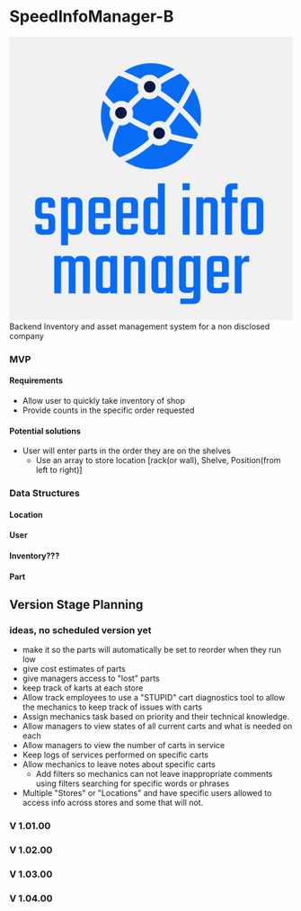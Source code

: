 # SpeedInfoManager-B

![logo](./logo.svg)
Backend Inventory and asset management system for a non disclosed company

### MVP

#### Requirements

- Allow user to quickly take inventory of shop
- Provide counts in the specific order requested

#### Potential solutions

- User will enter parts in the order they are on the shelves
  - Use an array to store location [rack(or wall), Shelve, Position(from left to right)]

### Data Structures

#### Location

#### User

#### Inventory???

#### Part

## Version Stage Planning

### ideas, no scheduled version yet

- make it so the parts will automatically be set to reorder when they run low
- give cost estimates of parts
- give managers access to "lost" parts
- keep track of karts at each store
- Allow track employees to use a "STUPID" cart diagnostics tool to allow the mechanics to keep track of issues with carts
- Assign mechanics task based on priority and their technical knowledge.
- Allow managers to view states of all current carts and what is needed on each
- Allow managers to view the number of carts in service
- Keep logs of services performed on specific carts
- Allow mechanics to leave notes about specific carts
  - Add filters so mechanics can not leave inappropriate comments using filters searching for specific words or phrases
- Multiple "Stores" or "Locations" and have specific users allowed to access info across stores and some that will not.

### V 1.01.00

### V 1.02.00

### V 1.03.00

### V 1.04.00
